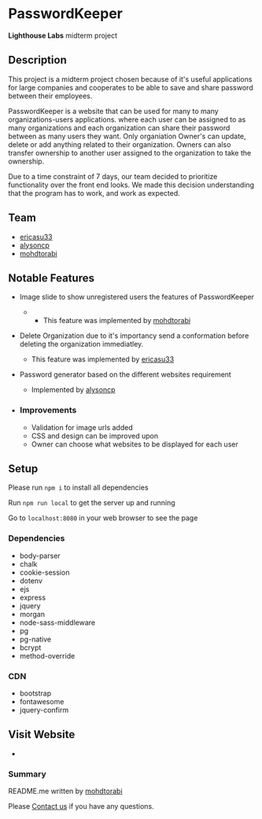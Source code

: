 # PasswordKeeper

**Lighthouse Labs**  midterm project

## Description

This project is a midterm project chosen because of it's useful applications for large companies and cooperates to be able to save and share password between their employees.

PasswordKeeper is a website that can be used for many to many organizations-users applications. where each user can be assigned to as many organizations and each organization can share their password between as many users they want. Only organiation Owner's can  update, delete or add anything related to their organization. Owners can also transfer ownership to another user assigned to the organization to take the ownership.

Due to a time constraint of 7 days, our team decided to prioritize functionality over the front end looks. We made this decision understanding that the program has to work, and work as expected.

## Team

- [ericasu33](https://github.com/ericasu33)
- [alysoncp](https://github.com/alysoncp)
- [mohdtorabi](https://github.com/mohdtorabi)

## Notable Features

- Image slide to show unregistered users the features of PasswordKeeper

  - - This feature was implemented by [mohdtorabi](https://github.com/mohdtorabi)

- Delete Organization due to it's importancy send a conformation before deleting the organization immediatley.

  - This feature was implemented by [ericasu33](https://github.com/ericasu33)

- Password generator based on the different websites requirement

  - Implemented by [alysoncp](https://github.com/alysoncp)

- ### Improvements

  - Validation for image urls added
  - CSS and design can be improved upon
  - Owner can choose what websites to be displayed for each user

## Setup

Please run `npm i` to install all dependencies

Run `npm run local` to get the server up and running

Go to `localhost:8080` in your web browser to see the page

### Dependencies

- body-parser
- chalk
- cookie-session
- dotenv
- ejs
- express
- jquery
- morgan
- node-sass-middleware
- pg
- pg-native
- bcrypt
- method-override

### CDN

- bootstrap
- fontawesome
- jquery-confirm 


## Visit Website 

- 

### Summary

README.me written by [mohdtorabi](https://github.com/mohdtorabi)

Please [Contact us](#team) if you have any questions.
